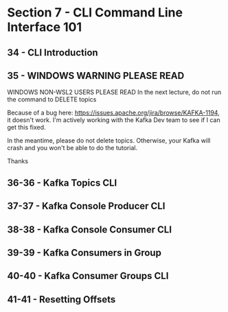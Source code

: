 # Section 7 - CLI Command Line Interface 101

## 34 - CLI Introduction
 
## 35 - WINDOWS WARNING PLEASE READ
WINDOWS NON-WSL2 USERS PLEASE READ
In the next lecture, do not run the command to DELETE topics

Because of a bug here: https://issues.apache.org/jira/browse/KAFKA-1194, it doesn't work. I'm actively working with the Kafka Dev team to see if I can get this fixed.

In the meantime, please do not delete topics. Otherwise, your Kafka will crash and you won't be able to do the tutorial.

Thanks

## 36-36 - Kafka Topics CLI

## 37-37 - Kafka Console Producer CLI
## 38-38 - Kafka Console Consumer CLI
## 39-39 - Kafka Consumers in Group
## 40-40 - Kafka Consumer Groups CLI
## 41-41 - Resetting Offsets